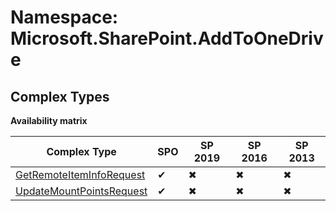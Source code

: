 # Namespace: Microsoft.SharePoint.AddToOneDrive

## Complex Types

**Availability matrix**

Complex Type | SPO | SP 2019 | SP 2016 | SP 2013
----------|-----|---------|---------|--------
[GetRemoteItemInfoRequest](./ComplexTypes/GetRemoteItemInfoRequest.md) | ✔ | ✖ | ✖ | ✖
[UpdateMountPointsRequest](./ComplexTypes/UpdateMountPointsRequest.md) | ✔ | ✖ | ✖ | ✖
